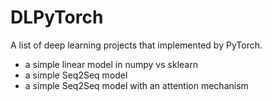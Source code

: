 # DLPyTorch
A list of deep learning projects that implemented by PyTorch.

* a simple linear model in numpy vs sklearn
* a simple Seq2Seq model
* a simple Seq2Seq model with an attention mechanism
